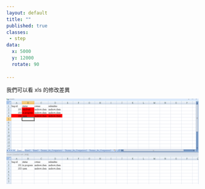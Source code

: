```yaml
---
layout: default
title: ""
published: true
classes:
 - step
data:
  x: 5000
  y: 12000
  rotate: 90

---
```


我們可以看 xls 的修改差異

![git-diff-xls](git-diff-xls.png)

